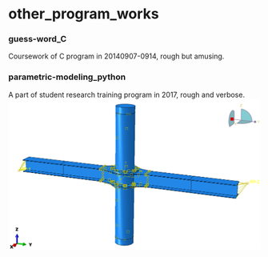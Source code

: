 # other_program_works
### guess-word_C
Coursework of C program in 20140907-0914, rough but amusing.
### parametric-modeling_python
A part of student research training program in 2017, rough and verbose.  
![CFST](https://github.com/lbhsgithub/other_program_works/blob/master/CFST.png)
